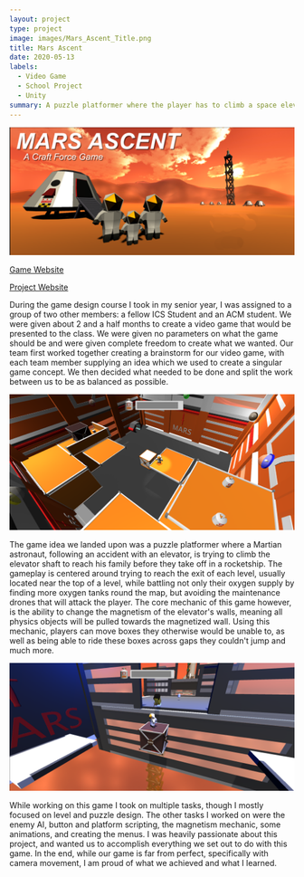 ```yaml
---
layout: project
type: project
image: images/Mars_Ascent_Title.png
title: Mars Ascent
date: 2020-05-13
labels:
  - Video Game
  - School Project
  - Unity
summary: A puzzle platformer where the player has to climb a space elevator by manipulating the elevator's magnetism and environment.
---
```


<img class="ui huge right floated rounded image" src="../images/Mars_Ascent_Title.png">


[Game Website](https://craft-force.itch.io/mars-ascent)

[Project Website](https://sites.google.com/hawaii.edu/craft-force/)

During the game design course I took in my senior year, I was assigned to a group of two other members: a fellow ICS Student and an ACM student. We were given about 2 and a half months to create a video game that would be presented to the class. We were given no parameters on what the game should be and were given complete freedom to create what we wanted. Our team first worked together creating a brainstorm for our video game, with each team member supplying an idea which we used to create a singular game concept. We then decided what needed to be done and split the work between us to be as balanced as possible.

<img class="ui large right floated rounded image" src="../images/marsScreenShot1.png">

The game idea we landed upon was a puzzle platformer where a Martian astronaut, following an accident with an elevator, is trying to climb the elevator shaft to reach his family before they take off in a rocketship. The gameplay is centered around trying to reach the exit of each level, usually located near the top of a level, while battling not only their oxygen supply by finding more oxygen tanks round the map, but avoiding the maintenance drones that will attack the player. The core mechanic of this game however, is the ability to change the magnetism of the elevator's walls, meaning all physics objects will be pulled towards the magnetized wall. Using this mechanic, players can move boxes they otherwise would be unable to, as well as being able to ride these boxes across gaps they couldn't jump and much more. 

<img class="ui large left floated rounded image" src="../images/marsScreenShot.png">

While working on this game I took on multiple tasks, though I mostly focused on level and puzzle design. The other tasks I worked on were the enemy AI, button and platform scripting, the magnetism mechanic, some animations, and creating the menus. I was heavily passionate about this project, and wanted us to accomplish everything we set out to do with this game. In the end, while our game is far from perfect, specifically with camera movement, I am proud of what we achieved and what I learned. 
